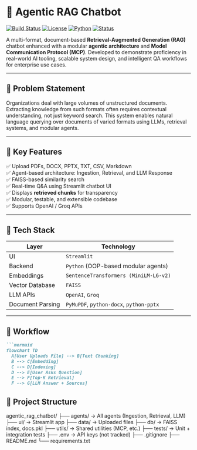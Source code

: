 # 🧠 Agentic RAG Chatbot

[![Build Status](https://img.shields.io/badge/build-passing-brightgreen)](https://github.com/AmanDataverse/Agentic_RAG_chatbot)
[![License](https://img.shields.io/badge/license-MIT-blue.svg)](LICENSE)
[![Python](https://img.shields.io/badge/python-3.10+-blue.svg)](https://www.python.org/)
[![Status](https://img.shields.io/badge/project-active-success)]()

A multi-format, document-based **Retrieval-Augmented Generation (RAG)** chatbot enhanced with a modular **agentic architecture** and **Model Communication Protocol (MCP)**. Developed to demonstrate proficiency in real-world AI tooling, scalable system design, and intelligent QA workflows for enterprise use cases.

---

## 📌 Problem Statement

Organizations deal with large volumes of unstructured documents. Extracting knowledge from such formats often requires contextual understanding, not just keyword search. This system enables natural language querying over documents of varied formats using LLMs, retrieval systems, and modular agents.

---

## 🚀 Key Features

✅ Upload PDFs, DOCX, PPTX, TXT, CSV, Markdown  
✅ Agent-based architecture: Ingestion, Retrieval, and LLM Response  
✅ FAISS-based similarity search  
✅ Real-time Q&A using Streamlit chatbot UI  
✅ Displays **retrieved chunks** for transparency  
✅ Modular, testable, and extensible codebase  
✅ Supports OpenAI / Groq APIs

---

## 🧰 Tech Stack

| Layer           | Technology                              |
|-----------------|------------------------------------------|
| UI              | `Streamlit`                              |
| Backend         | `Python` (OOP-based modular agents)      |
| Embeddings      | `SentenceTransformers (MiniLM-L6-v2)`    |
| Vector Database | `FAISS`                                  |
| LLM APIs        | `OpenAI`, `Groq`                         |
| Document Parsing| `PyMuPDF`, `python-docx`, `python-pptx`  |

---

## 🧠 Workflow

```md
```mermaid
flowchart TD
  A[User Uploads File] --> B[Text Chunking]
  B --> C[Embedding]
  C --> D[Indexing]
  D --> E[User Asks Question]
  E --> F[Top-K Retrieval]
  F --> G[LLM Answer + Sources]
``` 


## 📁 Project Structure

agentic_rag_chatbot/
├── agents/              → All agents (Ingestion, Retrieval, LLM)
├── ui/                  → Streamlit app
├── data/                → Uploaded files
├── db/                  → FAISS index, docs.pkl
├── utils/               → Shared utilities (MCP, etc.)
├── tests/               → Unit + integration tests
├── .env                 → API keys (not tracked)
├── .gitignore
├── README.md
└── requirements.txt
